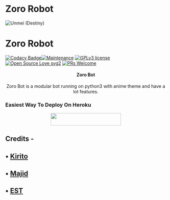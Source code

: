 
# Zoro Robot
![Unmei (Destiny)](https://telegra.ph/file/9ca2f31aff6032b849f63.jpg)
# Zoro Robot
[![Codacy Badge](https://app.codacy.com/project/badge/Grade/729d680436084e0a9cb16f0e875dc097)](https://www.codacy.com/gh/DarkSoulxUltra/Destiny-Bot/dashboard?utm_source=github.com&amp;utm_medium=referral&amp;utm_content=DarkSoulxUltra/Destiny-Bot&amp;utm_campaign=Badge_Grade_Settings)[![Maintenance](https://img.shields.io/badge/Maintained%3F-yes-black&light.svg)](https://github.com/ZoroLuffy1/Zoroxbot/graphs/commit-activity) [![GPLv3 license](https://img.shields.io/badge/License-GPLv3-Green&black.svg)](https://perso.crans.org/besson/LICENSE.html) [![Open Source Love svg2](https://badges.frapsoft.com/os/v2/open-source.svg?v=103)](https://github.com/ellerbrock/open-source-badges/) [![PRs Welcome](https://img.shields.io/badge/PRs-welcome-green&light.svg?style=flat-square)](https://makeapullrequest.com)


<h4><p align="center"> Zoro Bot </p></h4>

<p align="center">Zoro Bot is a modular bot running on python3 with anime theme and have a lot features.</p>


### Easiest Way To Deploy On Heroku 

<p align="center"><a href="https://heroku.com/deploy?template=https://github.com/ZoroLuffy1/Zoroxbot"> <img src="https://img.shields.io/badge/Deploy%20To%20Heroku-Purple&green?style=for-the-badge&logo=heroku" width="220" height="38.45"/></a></p>




## Credits -

## • [Kirito](https://github.com/ZoroLuffy1)

## • [Majid](https://github.com/majid-nex)

## • [EST](https://t.me/estanimes)
